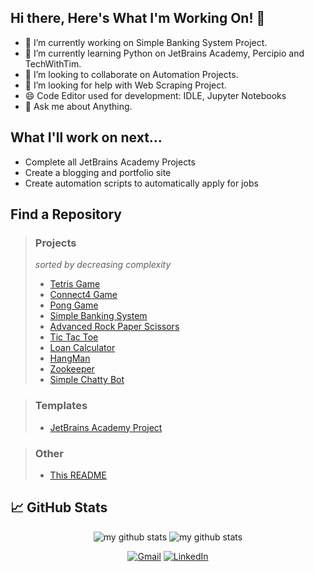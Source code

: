 ## Hi there, Here's What I'm Working On! 👋

- 🔭 I’m currently working on Simple Banking System Project.
- 🌱 I’m currently learning Python on JetBrains Academy, Percipio and TechWithTim. 
- 👯 I’m looking to collaborate on Automation Projects.
- 🤔 I’m looking for help with Web Scraping Project.
- 😄 Code Editor used for development: IDLE, Jupyter Notebooks
- 💬 Ask me about Anything.
 
## What I'll work on next...
- Complete all JetBrains Academy Projects
- Create a blogging and portfolio site
- Create automation scripts to automatically apply for jobs

## Find a Repository
> ### Projects 
> *sorted by decreasing complexity*
> - [Tetris Game](https://github.com/someshnarwade/tetris-game)
> - [Connect4 Game](https://github.com/someshnarwade/connect-four-game)
> - [Pong Game](https://github.com/someshnarwade/pongGame)
> - [Simple Banking System](https://github.com/someshnarwade/simple-banking-system)
> - [Advanced Rock Paper Scissors](https://github.com/someshnarwade/advanced-rock-paper-scissors)
> - [Tic Tac Toe](https://github.com/someshnarwade/tictactoe)
> - [Loan Calculator](https://github.com/someshnarwade/credit-calculator)
> - [HangMan](https://github.com/someshnarwade/hangman)
> - [Zookeeper](https://github.com/someshnarwade/Zookeeper)
> - [Simple Chatty Bot](https://github.com/someshnarwade/simplechattybot)

> ### Templates
> - [JetBrains Academy Project](https://github.com/someshnarwade/jetbrains-template)

> ### Other
> - [This README](https://github.com/someshnarwade/someshnarwade)


## &#x1f4c8; GitHub Stats

<p align="center">
<img src="https://github-readme-stats.vercel.app/api?username=someshnarwade&show_icons=true&hide_border=true" alt="my github stats"/>
<img src="https://github-readme-stats.vercel.app/api/top-langs/?username=someshnarwade&show_icons=true&hide_border=true&layout=compact" alt="my github stats"/>
</p>


<p align="center">
  <a href="mailto:someshnarwade@gmail.com"><img src="https://img.shields.io/badge/Gmail--_.svg?style=social&logo=gmail" alt="Gmail"></a>
  <a href="https://www.linkedin.com/in/someshnarwade/"><img src="https://img.shields.io/badge/LinkedIn--_.svg?style=social&logo=linkedin" alt="LinkedIn"></a>
</p>


